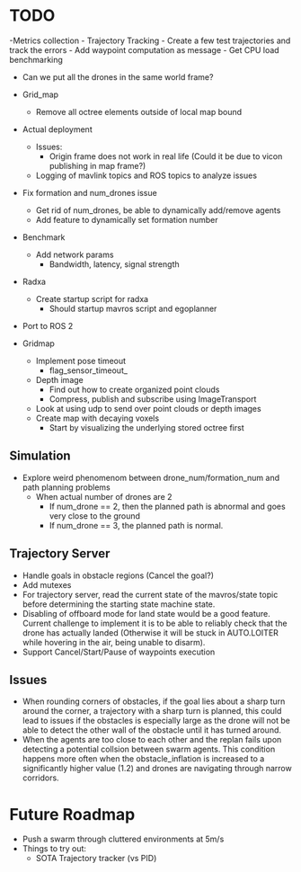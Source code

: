 # TODO
-Metrics collection
    - Trajectory Tracking
        - Create a few test trajectories and track the errors
            - Add waypoint computation as message
    - Get CPU load benchmarking

- Can we put all the drones in the same world frame?

- Grid_map
    - Remove all octree elements outside of local map bound

- Actual deployment
    - Issues:
        - Origin frame does not work in real life (Could it be due to vicon publishing in map frame?)
    - Logging of mavlink topics and ROS topics to analyze issues

- Fix formation and num_drones issue
    - Get rid of num_drones, be able to dynamically add/remove agents
    -  Add feature to dynamically set formation number

- Benchmark
    - Add network params 
        - Bandwidth, latency, signal strength

- Radxa 
    - Create startup script for radxa
        - Should startup mavros script and egoplanner

- Port to ROS 2

- Gridmap
    - Implement pose timeout
        - flag_sensor_timeout_
    - Depth image
        - Find out how to create organized point clouds
        - Compress, publish and subscribe using ImageTransport
    - Look at using udp to send over point clouds or depth images
    - Create map with decaying voxels
        - Start by visualizing the underlying stored octree first

## Simulation
- Explore weird phenomenom between drone_num/formation_num and path planning problems
    - When actual number of drones are 2 
        - If num_drone == 2, then the planned path is abnormal and goes very close to the ground
        - If num_drone == 3, the planned path is normal. 

## Trajectory Server
- Handle goals in obstacle regions (Cancel the goal?)
- Add mutexes
- For trajectory server, read the current state of the mavros/state topic before determining the starting state machine state.
- Disabling of offboard mode for land state would be a good feature. Current challenge to implement it is to be able to reliably check that the drone has actually landed (Otherwise it will be stuck in AUTO.LOITER while hovering in the air, being unable to disarm).
- Support Cancel/Start/Pause of waypoints execution

## Issues
- When rounding corners of obstacles, if the goal lies about a sharp turn around the corner, a trajectory with a sharp turn is planned, this could lead to issues if the obstacles is especially large as the drone will not be able to detect the other wall of the obstacle until it has turned around. 
- When the agents are too close to each other and the replan fails upon detecting a potential collsion between swarm agents. This condition happens more often when the obstacle_inflation is increased to a significantly higher value (1.2) and drones are navigating through narrow corridors.

# Future Roadmap
- Push a swarm through cluttered environments at 5m/s
- Things to try out:
    - SOTA Trajectory tracker (vs PID)